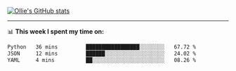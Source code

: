 <!--
**icedpanda/icedpanda** is a ✨ _special_ ✨ repository because its `README.md` (this file) appears on your GitHub profile.

Here are some ideas to get you started:

- 🔭 I’m currently working on ...
- 🌱 I’m currently learning ...
- 👯 I’m looking to collaborate on ...
- 🤔 I’m looking for help with ...
- 💬 Ask me about ...
- 📫 How to reach me: ...
- 😄 Pronouns: ...
- ⚡ Fun fact: ...
-->
[![Ollie's GitHub stats](https://github-readme-stats-icedpanda.vercel.app/api?username=icedpanda&count_private=true&show_icons=true)](https://github.com/icedpanda)

---
📊 **This week I spent my time on:**
<!--START_SECTION:waka-->

```txt
Python   36 mins         █████████████████░░░░░░░░   67.72 %
JSON     12 mins         ██████░░░░░░░░░░░░░░░░░░░   24.02 %
YAML     4 mins          ██░░░░░░░░░░░░░░░░░░░░░░░   08.26 %
```

<!--END_SECTION:waka-->
